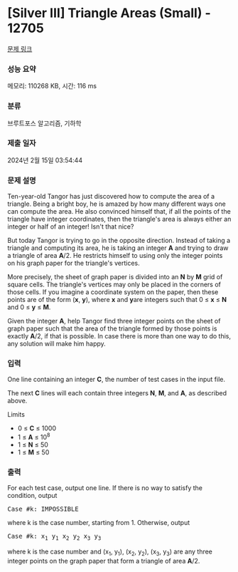 # [Silver III] Triangle Areas (Small) - 12705 

[문제 링크](https://www.acmicpc.net/problem/12705) 

### 성능 요약

메모리: 110268 KB, 시간: 116 ms

### 분류

브루트포스 알고리즘, 기하학

### 제출 일자

2024년 2월 15일 03:54:44

### 문제 설명

<p>Ten-year-old Tangor has just discovered how to compute the area of a triangle. Being a bright boy, he is amazed by how many different ways one can compute the area. He also convinced himself that, if all the points of the triangle have integer coordinates, then the triangle's area is always either an integer or half of an integer! Isn't that nice?</p>

<p>But today Tangor is trying to go in the opposite direction. Instead of taking a triangle and computing its area, he is taking an integer <strong>A</strong> and trying to draw a triangle of area <strong>A</strong>/2. He restricts himself to using only the integer points on his graph paper for the triangle's vertices.</p>

<p>More precisely, the sheet of graph paper is divided into an <strong>N</strong> by <strong>M</strong> grid of square cells. The triangle's vertices may only be placed in the corners of those cells. If you imagine a coordinate system on the paper, then these points are of the form (<strong>x</strong>, <strong>y</strong>), where <strong>x</strong> and <strong>y</strong>are integers such that 0 ≤ <strong>x</strong> ≤ <strong>N</strong> and 0 ≤ <strong>y</strong> ≤ <strong>M</strong>.</p>

<p>Given the integer <strong>A</strong>, help Tangor find three integer points on the sheet of graph paper such that the area of the triangle formed by those points is exactly <strong>A</strong>/2, if that is possible. In case there is more than one way to do this, any solution will make him happy.</p>

### 입력 

 <p>One line containing an integer <strong>C</strong>, the number of test cases in the input file.</p>

<p>The next <strong>C</strong> lines will each contain three integers <strong>N</strong>, <strong>M</strong>, and <strong>A</strong>, as described above.</p>

<p>Limits</p>

<ul>
	<li>0 ≤ <strong>C</strong> ≤ 1000</li>
	<li>1 ≤ <strong>A</strong> ≤ 10<sup>8</sup></li>
	<li>1 ≤ <strong>N</strong> ≤ 50</li>
	<li>1 ≤ <strong>M</strong> ≤ 50</li>
</ul>

### 출력 

 <p>For each test case, output one line. If there is no way to satisfy the condition, output </p>

<pre>Case #k: IMPOSSIBLE
</pre>

<p>where k is the case number, starting from 1. Otherwise, output</p>

<pre>Case #k: x<sub>1</sub> y<sub>1</sub> x<sub>2</sub> y<sub>2</sub> x<sub>3</sub> y<sub>3</sub>
</pre>

<p>where k is the case number and (x<sub>1</sub>, y<sub>1</sub>), (x<sub>2</sub>, y<sub>2</sub>), (x<sub>3</sub>, y<sub>3</sub>) are any three integer points on the graph paper that form a triangle of area <strong>A</strong>/2.</p>

